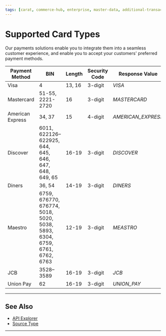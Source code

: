 ```yaml
---
tags: [carat, commerce-hub, enterprise, master-data, additional-transaction-data]
---
```



# Supported Card Types

Our payments solutions enable you to integrate them into a seamless customer experience, and enable you to accept your customers' preferred payment methods.

<!-- 
Do we need to include BIN (first digit only, 4, 5, 6)
Do we need to include security code or security code length?
Will we support union pay? 
 --> 


|Payment Method | BIN | Length | Security Code | Response Value| 
|-------|-------|-------|-------|--------------|
| Visa | 4 | 13, 16 | 3-digit |*VISA* | 
| Mastercard | 51-55, 2221-2720 | 16 | 3-digit | *MASTERCARD* |
| American Express | 34, 37 | 15 | 4-digit| *AMERICAN_EXPRESS* |
| Discover | 	6011, 622126–622925, 644, 645, 646, 647, 648, 649, 65 | 16-19 | 3-digit | *DISCOVER* |
| Diners | 36, 54 | 14-19 | 3-digit | *DINERS* |
| Maestro | 6759, 676770, 676774, 5018, 5020, 5038, 5893, 6304, 6759, 6761, 6762, 6763 | 12-19 | 3-digit | *MEASTRO* |
| JCB | 3528–3589 | 16-19 | 3-digit | *JCB* |
| Union Pay | 62 | 16-19 | 3-digit | *UNION_PAY* |

---

## See Also

- [API Explorer](../api/?type=post&path=/payments/v1/charges)
- [Source Type](?path=docs/Resources/Guides/Payment-Sources/Source-Type.md)

---